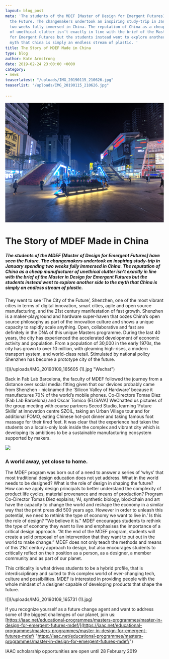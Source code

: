 ```yaml
---
layout: blog_post
meta: 'The students of the MDEF [Master of Design for Emergent Futures] have seen
  the Future. The changemakers undertook an inspiring study-trip in January spending
  two weeks fully immersed in China. The reputation of China as a cheap manufacturer
  of unethical clutter isn’t exactly in line with the brief of the Master in Design
  for Emergent Futures but the students instead went to explore another side to the
  myth that China is simply an endless stream of plastic. '
title: The Story of MDEF Made in China
type: blog
author: Kate Armstrong
date: 2019-02-24 23:00:00 +0000
category:
- news
teaserlatest: "/uploads/IMG_20190115_210626.jpg"
teaserlist: "/uploads/IMG_20190115_210626.jpg"

---
```

![](/uploads/IMG_20190115_210626.jpg)

# The Story of MDEF Made in China

##### The students of the MDEF \[Master of Design for Emergent Futures\] have seen the Future. The changemakers undertook an inspiring study-trip in January spending two weeks fully immersed in China. The reputation of China as a cheap manufacturer of unethical clutter isn’t exactly in line with the brief of the Master in Design for Emergent Futures but the students instead went to explore another side to the myth that China is simply an endless stream of plastic.

They went to see ‘The City of the Future’, Shenzhen, one of the most vibrant cities in terms of digital innovation, smart cities, agile and open source manufacturing, and the 21st century manifestation of fast growth. Shenzhen is a maker-playground and hardware super-haven that oozes China’s open source philosophy as part of the innovation culture and shows a unique capacity to rapidly scale anything. Open, collaborative and fast are definitely in the DNA of this unique Masters programme. During the last 40 years, the city has experienced the accelerated development of economic activity and population. From a population of 30,000 in the early 1970s, the city has grown to over 10 million, with gleaming high-rises, a modern transport system, and world-class retail. Stimulated by national policy Shenzhen has become a prototype city of the future.

![](/uploads/IMG_20190109_165605 (1).jpg "Wechat")

Back in Fab Lab Barcelona, the faculty of MDEF followed the journey from a distance over social media: fitting given that our devices probably came from Shenzhen - nicknamed the ‘Silicon Valley of Hardware’ because it manufactures 70% of the world’s mobile phones. Co-Directors Tomas Diez (Fab Lab Barcelona) and Oscar Tomico (ELISAVA) WeChatted us pictures of the group meeting with course partners Seeed Studio, learning ‘Future Skills’ at innovation centre SZOIL, taking an Urban Village tour and for additional FOMO, eating Chinese hot-pot dinner and taking famous foot massage for their tired feet. It was clear that the experience had taken the students on a locals-only look inside the complex and vibrant city which is developing its ambitions to be a sustainable manufacturing ecosystem supported by makers.

![](/uploads/MVIMG_20190114_185004.jpg)

### A world away, yet close to home.

The MDEF program was born out of a need to answer a series of ‘whys’ that most traditional design education does not yet address. What in the world needs to be designed? What is the role of design in shaping the future? How can we apply design principals to better understand the complexity of product life cycles, material provenance and means of production? Program Co-Director Tomas Diez explains; ‘AI, synthetic biology, blockchain and art have the capacity to change the world and reshape the economy in a similar way that the print press did 500 years ago. However in order to unleash this potential, we need to rethink the type of economy we want to live in.’ Is this the role of design? "We believe it is." MDEF encourages students to rethink the type of economy they want to live and emphasises the importance of a critical design approach. “At the end of the MDEF program, students will create a solid proposal of an intervention that they want to put out in the world to make change.” MDEF does not only teach the methods and means of this 21st century approach to design, but also encourages students to critically reflect on their position as a person, as a designer, a member community and as part of our planet.

This criticality is what drives students to be a hybrid profile, that is interdisciplinary and suited to this complex world of ever-changing tech, culture and possibilities. MDEF is interested in providing people with the whole mindset of a designer capable of developing products that shape the future.

![](/uploads/IMG_20190109_165731 (1).jpg)

If you recognize yourself as a future change agent and want to address some of the biggest challenges of our planet, join us: [https://iaac.net/educational-programmes/masters-programmes/master-in-design-for-emergent-futures-mdef/](https://iaac.net/educational-programmes/masters-programmes/master-in-design-for-emergent-futures-mdef/ "https://iaac.net/educational-programmes/masters-programmes/master-in-design-for-emergent-futures-mdef/")

IAAC scholarship opportunities are open until 28 February 2019